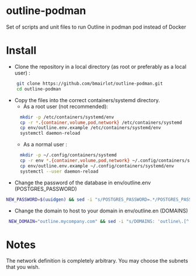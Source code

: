 # outline-podman
Set of scripts and unit files to run Outline in podman pod instead of Docker

# Install

- Clone the repository in a local directory (as root or preferably as a local user) :
```bash
    git clone https://github.com/bmairlot/outline-podman.git
    cd outline-podman
```
- Copy the files into the correct containers/systemd directory.
  - As a root user (not recommended): 
  ```bash
    mkdir -p /etc/containers/systemd/env
    cp -r *.{container,volume,pod,network} /etc/containers/systemd  
    cp env/outline.env.example /etc/containers/systemd/env
    systemctl daemon-reload
   ```
  - As a normal user :
  ```bash
    mkdir -p ~/.config/containers/systemd
    cp -r env *.{container,volume,pod,network} ~/.config/containers/systemd
    cp env/outline.env.example ~/.config/containers/systemd/env
    systemctl --user daemon-reload
   ```
- Change the password of the database in env/outline.env (POSTGRES_PASSWORD)
```bash
NEW_PASSWORD=$(uuidgen) && sed -i "s/POSTGRES_PASSWORD=.*/POSTGRES_PASSWORD=$NEW_PASSWORD/" env/outline.env
```
- Change the domain to host to your domain in env/outline.en (DOMAINS)
```bash
 NEW_DOMAIN="outline.mycompany.com" && sed -i "s/DOMAINS: 'outline\.[^']*' -> /DOMAINS: '$NEW_DOMAIN -> /" env/outline.env
```


# Notes

The network definition is completely arbitrary. You may choose the subnets that you wish.